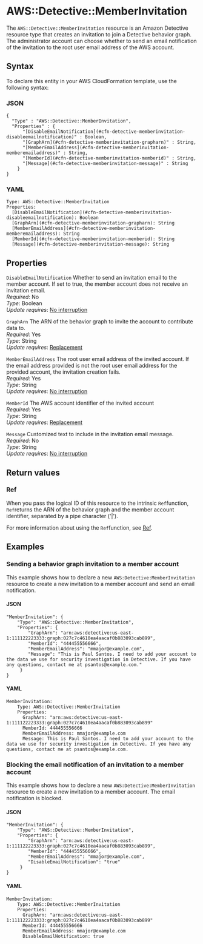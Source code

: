 # AWS::Detective::MemberInvitation<a name="aws-resource-detective-memberinvitation"></a>

The `AWS::Detective::MemberInvitation` resource is an Amazon Detective resource type that creates an invitation to join a Detective behavior graph\. The administrator account can choose whether to send an email notification of the invitation to the root user email address of the AWS account\.

## Syntax<a name="aws-resource-detective-memberinvitation-syntax"></a>

To declare this entity in your AWS CloudFormation template, use the following syntax:

### JSON<a name="aws-resource-detective-memberinvitation-syntax.json"></a>

```
{
  "Type" : "AWS::Detective::MemberInvitation",
  "Properties" : {
      "[DisableEmailNotification](#cfn-detective-memberinvitation-disableemailnotification)" : Boolean,
      "[GraphArn](#cfn-detective-memberinvitation-grapharn)" : String,
      "[MemberEmailAddress](#cfn-detective-memberinvitation-memberemailaddress)" : String,
      "[MemberId](#cfn-detective-memberinvitation-memberid)" : String,
      "[Message](#cfn-detective-memberinvitation-message)" : String
    }
}
```

### YAML<a name="aws-resource-detective-memberinvitation-syntax.yaml"></a>

```
Type: AWS::Detective::MemberInvitation
Properties: 
  [DisableEmailNotification](#cfn-detective-memberinvitation-disableemailnotification): Boolean
  [GraphArn](#cfn-detective-memberinvitation-grapharn): String
  [MemberEmailAddress](#cfn-detective-memberinvitation-memberemailaddress): String
  [MemberId](#cfn-detective-memberinvitation-memberid): String
  [Message](#cfn-detective-memberinvitation-message): String
```

## Properties<a name="aws-resource-detective-memberinvitation-properties"></a>

`DisableEmailNotification`  <a name="cfn-detective-memberinvitation-disableemailnotification"></a>
Whether to send an invitation email to the member account\. If set to true, the member account does not receive an invitation email\.  
*Required*: No  
*Type*: Boolean  
*Update requires*: [No interruption](https://docs.aws.amazon.com/AWSCloudFormation/latest/UserGuide/using-cfn-updating-stacks-update-behaviors.html#update-no-interrupt)

`GraphArn`  <a name="cfn-detective-memberinvitation-grapharn"></a>
The ARN of the behavior graph to invite the account to contribute data to\.  
*Required*: Yes  
*Type*: String  
*Update requires*: [Replacement](https://docs.aws.amazon.com/AWSCloudFormation/latest/UserGuide/using-cfn-updating-stacks-update-behaviors.html#update-replacement)

`MemberEmailAddress`  <a name="cfn-detective-memberinvitation-memberemailaddress"></a>
The root user email address of the invited account\. If the email address provided is not the root user email address for the provided account, the invitation creation fails\.  
*Required*: Yes  
*Type*: String  
*Update requires*: [No interruption](https://docs.aws.amazon.com/AWSCloudFormation/latest/UserGuide/using-cfn-updating-stacks-update-behaviors.html#update-no-interrupt)

`MemberId`  <a name="cfn-detective-memberinvitation-memberid"></a>
The AWS account identifier of the invited account  
*Required*: Yes  
*Type*: String  
*Update requires*: [Replacement](https://docs.aws.amazon.com/AWSCloudFormation/latest/UserGuide/using-cfn-updating-stacks-update-behaviors.html#update-replacement)

`Message`  <a name="cfn-detective-memberinvitation-message"></a>
Customized text to include in the invitation email message\.  
*Required*: No  
*Type*: String  
*Update requires*: [No interruption](https://docs.aws.amazon.com/AWSCloudFormation/latest/UserGuide/using-cfn-updating-stacks-update-behaviors.html#update-no-interrupt)

## Return values<a name="aws-resource-detective-memberinvitation-return-values"></a>

### Ref<a name="aws-resource-detective-memberinvitation-return-values-ref"></a>

When you pass the logical ID of this resource to the intrinsic `Ref`function, `Ref`returns the ARN of the behavior graph and the member account identifier, separated by a pipe character \('\|'\)\.

For more information about using the `Ref`function, see [Ref](https://docs.aws.amazon.com/AWSCloudFormation/latest/UserGuide/intrinsic-function-reference-ref.html)\.

## Examples<a name="aws-resource-detective-memberinvitation--examples"></a>

### Sending a behavior graph invitation to a member account<a name="aws-resource-detective-memberinvitation--examples--Sending_a_behavior_graph_invitation_to_a_member_account"></a>

This example shows how to declare a new `AWS:Detective:MemberInvitation` resource to create a new invitation to a member account and send an email notification\.

#### JSON<a name="aws-resource-detective-memberinvitation--examples--Sending_a_behavior_graph_invitation_to_a_member_account--json"></a>

```
"MemberInvitation": {
    "Type": "AWS::Detective::MemberInvitation",
    "Properties": {
        "GraphArn": "arn:aws:detective:us-east-1:111122223333:graph:027c7c4610ea4aacaf0b883093cab899",
        "MemberId": "444455556666",
        "MemberEmailAddress": "mmajor@example.com",
        "Message": "This is Paul Santos. I need to add your account to the data we use for security investigation in Detective. If you have any questions, contact me at psantos@example.com."
     }
}
```

#### YAML<a name="aws-resource-detective-memberinvitation--examples--Sending_a_behavior_graph_invitation_to_a_member_account--yaml"></a>

```
MemberInvitation:
    Type: AWS::Detective::MemberInvitation
    Properties:
      GraphArn: "arn:aws:detective:us-east-1:111122223333:graph:027c7c4610ea4aacaf0b883093cab899"
      MemberId: 444455556666
      MemberEmailAddress: mmajor@example.com
      Message: This is Paul Santos. I need to add your account to the data we use for security investigation in Detective. If you have any questions, contact me at psantos@example.com.
```

### Blocking the email notification of an invitation to a member account<a name="aws-resource-detective-memberinvitation--examples--Blocking_the_email_notification_of_an_invitation_to_a_member_account"></a>

This example shows how to declare a new `AWS:Detective:MemberInvitation` resource to create a new invitation to a member account\. The email notification is blocked\.

#### JSON<a name="aws-resource-detective-memberinvitation--examples--Blocking_the_email_notification_of_an_invitation_to_a_member_account--json"></a>

```
"MemberInvitation": {
    "Type": "AWS::Detective::MemberInvitation",
    "Properties": {
        "GraphArn": "arn:aws:detective:us-east-1:111122223333:graph:027c7c4610ea4aacaf0b883093cab899",
        "MemberId": "444455556666",
        "MemberEmailAddress": "mmajor@example.com",
        "DisableEmailNotification": "true"
     }
}
```

#### YAML<a name="aws-resource-detective-memberinvitation--examples--Blocking_the_email_notification_of_an_invitation_to_a_member_account--yaml"></a>

```
MemberInvitation:
    Type: AWS::Detective::MemberInvitation
    Properties:
      GraphArn: "arn:aws:detective:us-east-1:111122223333:graph:027c7c4610ea4aacaf0b883093cab899"
      MemberId: 444455556666
      MemberEmailAddress: mmajor@example.com
      DisableEmailNotification: true
```